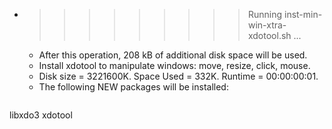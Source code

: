 * >>>>>>>>> Running inst-min-win-xtra-xdotool.sh ...
  * After this operation, 208 kB of additional disk space will be used.
  * Install xdotool to manipulate windows: move, resize, click, mouse.
  * Disk size = 3221600K. Space Used = 332K. Runtime = 00:00:00:01.
  * The following NEW packages will be installed:
  ```bash
libxdo3 xdotool
  ```
